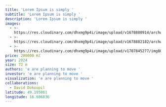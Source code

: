 ```yaml
---
title: 'Lorem Ipsum is simply '
subtitle: 'Lorem Ipsum is simply '
description: 'Lorem Ipsum is simply '
images:
  - >-
    https://res.cloudinary.com/dhxmg9p4i/image/upload/v1678880914/archweb/2_2_jzmpsp.jpg
  - >-
    https://res.cloudinary.com/dhxmg9p4i/image/upload/v1678882182/archweb/%C5%A0IR%C5%A0%C3%8D_VZTAHY_nrvonj.jpg
  - >-
    https://res.cloudinary.com/dhxmg9p4i/image/upload/v1707845277/img80_1_nndpk3.jpg
price: 200000 Kč
year: 2024
size: 72 m
authors: 'e are planning to move '
investor: 'e are planning to move '
visualization: 'e are planning to move '
collaborations:
  - David Dokoupil
latitude: 49.195061
longitude: 16.606836
---
```


